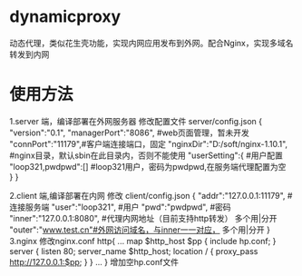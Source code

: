 # dynamicproxy
动态代理，类似花生壳功能，实现内网应用发布到外网。配合Nginx，实现多域名转发到内网
# 使用方法
1.server 端，编译部署在外网服务器
修改配置文件 server/config.json
{
	"version":"0.1", 
	"managerPort":"8086", #web页面管理，暂未开发
	"connPort":"11179",#客户端连接端口，固定
	"nginxDir":"D:/soft/nginx-1.10.1", #nginx目录，默认sbin在此目录内，否则不能使用
	"userSetting":{  #用户配置
		"loop321,pwdpwd":[]  #loop321用户，密码为pwdpwd,在服务端代理配置为空	
	}
}

2.client 端,编译部署在内网
修改 client/config.json
{
	"addr":"127.0.0.1:11179", #连接服务端
	"user":"loop321", #用户
	"pwd":"pwdpwd",   #密码
	"inner":"127.0.0.1:8080", #代理内网地址（目前支持http转发） 多个用|分开
	"outer":"www.test.cn"#外网访问域名，与inner一一对应， 多个用|分开
}
3.nginx 
修改nginx.conf
http{
...
map $http_host $pp {
    include hp.conf;
}
server {
	listen 80;
	server_name $http_host;
	location / {
		proxy_pass http://127.0.0.1:$pp;
	}
}
...
}
增加空hp.conf文件

